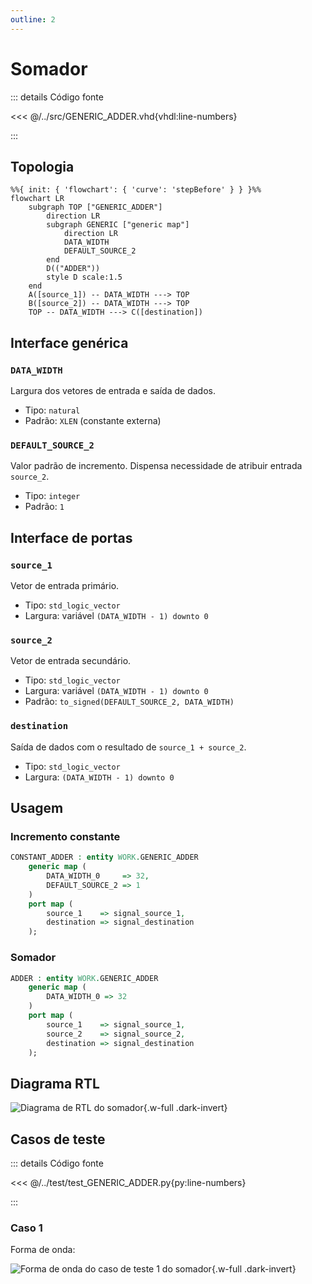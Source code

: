 ```yaml
---
outline: 2
---
```


# Somador

::: details Código fonte <a href="https://github.com/pfeinsper/24a-CTI-RISCV/blob/main/src/GENERIC_ADDER.vhd" target="blank" style="float:right"><Badge type="tip" text="GENERIC_ADDER.vhd &boxbox;" /></a>

<<< @/../src/GENERIC_ADDER.vhd{vhdl:line-numbers}

:::

## Topologia

```mermaid
%%{ init: { 'flowchart': { 'curve': 'stepBefore' } } }%%
flowchart LR
    subgraph TOP ["GENERIC_ADDER"]
        direction LR
        subgraph GENERIC ["generic map"]
            direction LR
            DATA_WIDTH
            DEFAULT_SOURCE_2
        end
        D(("ADDER"))
        style D scale:1.5
    end
    A([source_1]) -- DATA_WIDTH ---> TOP
    B([source_2]) -- DATA_WIDTH ---> TOP
    TOP -- DATA_WIDTH ---> C([destination])
```

## Interface genérica

### `DATA_WIDTH` <Badge type="tip" text="GENERIC" />

Largura dos vetores de entrada e saída de dados.

- Tipo: `natural`
- Padrão: `XLEN` (constante externa)

### `DEFAULT_SOURCE_2` <Badge type="tip" text="GENERIC" />

Valor padrão de incremento. Dispensa necessidade de atribuir entrada `source_2`.

- Tipo: `integer`
- Padrão: `1`

## Interface de portas

### `source_1` <Badge type="warning" text="INPUT" />

Vetor de entrada primário.

- Tipo: `std_logic_vector`
- Largura: variável `(DATA_WIDTH - 1) downto 0`

### `source_2` <Badge type="warning" text="INPUT" />

Vetor de entrada secundário.

- Tipo: `std_logic_vector`
- Largura: variável `(DATA_WIDTH - 1) downto 0`
- Padrão: `to_signed(DEFAULT_SOURCE_2, DATA_WIDTH)`

### `destination` <Badge type="danger" text="OUTPUT" />

Saída de dados com o resultado de `source_1 + source_2`.

- Tipo: `std_logic_vector`
- Largura: `(DATA_WIDTH - 1) downto 0`

## Usagem

### Incremento constante

```vhdl
CONSTANT_ADDER : entity WORK.GENERIC_ADDER
    generic map (
        DATA_WIDTH_0     => 32,
        DEFAULT_SOURCE_2 => 1
    )
    port map (
        source_1    => signal_source_1,
        destination => signal_destination
    );
```

### Somador

```vhdl
ADDER : entity WORK.GENERIC_ADDER
    generic map (
        DATA_WIDTH_0 => 32
    )
    port map (
        source_1    => signal_source_1,
        source_2    => signal_source_2,
        destination => signal_destination
    );
```

## Diagrama RTL

![Diagrama de RTL do somador](/images/reference/components/generic_adder_netlist.svg){.w-full .dark-invert}

## Casos de teste

::: details Código fonte <a href="https://github.com/pfeinsper/24a-CTI-RISCV/blob/main/test/test_GENERIC_ADDER.py" target="blank" style="float:right"><Badge type="tip" text="test_GENERIC_ADDER.py &boxbox;" /></a>

<<< @/../test/test_GENERIC_ADDER.py{py:line-numbers}

:::

### Caso 1 <Badge type="info" text="tb_GENERIC_ADDER_case_1" />

Forma de onda:

![Forma de onda do caso de teste 1 do somador](/images/reference/components/tb_generic_adder_case_1.svg){.w-full .dark-invert}
